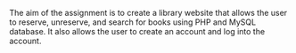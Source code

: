 The aim of the assignment is to create a library website that allows the user to reserve, unreserve, and search for books using PHP and MySQL database. It also allows the user to create an account and log into the account. 

